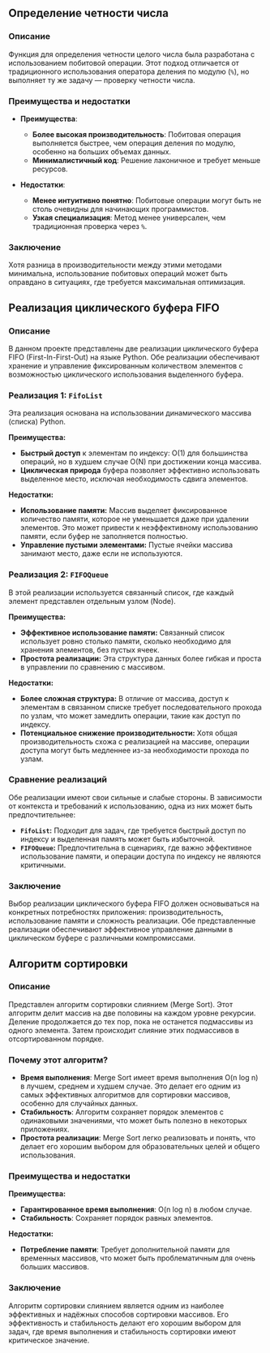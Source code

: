 ## Определение четности числа

### Описание

Функция для определения четности целого числа была разработана с использованием побитовой операции. Этот подход отличается от традиционного использования оператора деления по модулю (`%`), но выполняет ту же задачу — проверку четности числа.

### Преимущества и недостатки

- **Преимущества**:
  - **Более высокая производительность**: Побитовая операция выполняется быстрее, чем операция деления по модулю, особенно на больших объемах данных.
  - **Минималистичный код**: Решение лаконичное и требует меньше ресурсов.

- **Недостатки**:
  - **Менее интуитивно понятно**: Побитовые операции могут быть не столь очевидны для начинающих программистов.
  - **Узкая специализация**: Метод менее универсален, чем традиционная проверка через `%`.

### Заключение

Хотя разница в производительности между этими методами минимальна, использование побитовых операций может быть оправдано в ситуациях, где требуется максимальная оптимизация.



## Реализация циклического буфера FIFO

### Описание

В данном проекте представлены две реализации циклического буфера FIFO (First-In-First-Out) на языке Python. Обе реализации обеспечивают хранение и управление фиксированным количеством элементов с возможностью циклического использования выделенного буфера.

### Реализация 1: `FifoList`

Эта реализация основана на использовании динамического массива (списка) Python.

**Преимущества:**
- **Быстрый доступ** к элементам по индексу: O(1) для большинства операций, но в худшем случае O(N) при достижении конца массива.
- **Циклическая природа** буфера позволяет эффективно использовать выделенное место, исключая необходимость сдвига элементов.

**Недостатки:**
- **Использование памяти:** Массив выделяет фиксированное количество памяти, которое не уменьшается даже при удалении элементов. Это может привести к неэффективному использованию памяти, если буфер не заполняется полностью.
- **Управление пустыми элементами:** Пустые ячейки массива занимают место, даже если не используются.

### Реализация 2: `FIFOQueue`

В этой реализации используется связанный список, где каждый элемент представлен отдельным узлом (Node).

**Преимущества:**
- **Эффективное использование памяти:** Связанный список использует ровно столько памяти, сколько необходимо для хранения элементов, без пустых ячеек.
- **Простота реализации:** Эта структура данных более гибкая и проста в управлении по сравнению с массивом.

**Недостатки:**
- **Более сложная структура:** В отличие от массива, доступ к элементам в связанном списке требует последовательного прохода по узлам, что может замедлить операции, такие как доступ по индексу.
- **Потенциальное снижение производительности:** Хотя общая производительность схожа с реализацией на массиве, операции доступа могут быть медленнее из-за необходимости прохода по узлам.

### Сравнение реализаций

Обе реализации имеют свои сильные и слабые стороны. В зависимости от контекста и требований к использованию, одна из них может быть предпочтительнее:

- **`FifoList`:** Подходит для задач, где требуется быстрый доступ по индексу и выделенная память может быть избыточной.
- **`FIFOQueue`:** Предпочтительна в сценариях, где важно эффективное использование памяти, и операции доступа по индексу не являются критичными.

### Заключение

Выбор реализации циклического буфера FIFO должен основываться на конкретных потребностях приложения: производительность, использование памяти и сложность реализации. Обе представленные реализации обеспечивают эффективное управление данными в циклическом буфере с различными компромиссами.
## Алгоритм сортировки

### Описание

Представлен алгоритм сортировки слиянием (Merge Sort). Этот алгоритм делит массив на две половины на каждом уровне рекурсии. Деление продолжается до тех пор, пока не останется подмассивы из одного элемента. Затем происходит слияние этих подмассивов в отсортированном порядке.

### Почему этот алгоритм?

- **Время выполнения**: Merge Sort имеет время выполнения O(n log n) в лучшем, среднем и худшем случае. Это делает его одним из самых эффективных алгоритмов для сортировки массивов, особенно для случайных данных.
- **Стабильность**: Алгоритм сохраняет порядок элементов с одинаковыми значениями, что может быть полезно в некоторых приложениях.
- **Простота реализации**: Merge Sort легко реализовать и понять, что делает его хорошим выбором для образовательных целей и общего использования.

### Преимущества и недостатки

**Преимущества:**
- **Гарантированное время выполнения**: O(n log n) в любом случае.
- **Стабильность**: Сохраняет порядок равных элементов.

**Недостатки:**
- **Потребление памяти**: Требует дополнительной памяти для временных массивов, что может быть проблематичным для очень больших массивов.

### Заключение

Алгоритм сортировки слиянием является одним из наиболее эффективных и надёжных способов сортировки массивов. Его эффективность и стабильность делают его хорошим выбором для задач, где время выполнения и стабильность сортировки имеют критическое значение.
